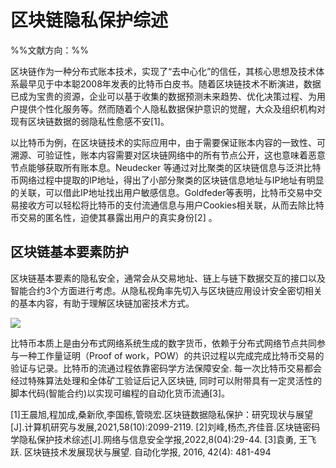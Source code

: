 # 区块链隐私保护综述

%%文献方向：%%

区块链作为一种分布式账本技术，实现了“去中心化”的信任，其核心思想及技术体系最早见于中本聪2008年发表的比特币白皮书。随着区块链技术不断演进，数据已成为宝贵的资源，企业可以基于收集的数据预测未来趋势、优化决策过程、为用户提供个性化服务等。然而随着个人隐私数据保护意识的觉醒，大众及组织机构对现有区块链数据的弱隐私性愈感不安[1]。


以比特币为例，在区块链技术的实际应用中，由于需要保证账本内容的一致性、可溯源、可验证性，账本内容需要对区块链网络中的所有节点公开，这也意味着恶意节点能够获取所有账本息。Neudecker 等通过对比聚类的区块链信息与泛洪比特币网络过程中提取的IP地址，得出了小部分聚类的区块链信息地址与IP地址有明显的关联，可以借此IP地址找出用户敏感信息。Goldfeder等表明，比特币交易中交易接收方可以轻松将比特币的支付流通信息与用户Cookies相关联，从而去除比特币交易的匿名性，迫使其暴露出用户的真实身份[2] 。




## 区块链基本要素防护

区块链基本要素的隐私安全，通常会从交易地址、链上与链下数据交互的接口以及智能合约3个方面进行考虑。从隐私视角率先切入与区块链应用设计安全密切相关的基本内容，有助于理解区块链加密技术方式。


![](https://raw.githubusercontent.com/Anlieh/PicBucket/master/202209220956470.png)


比特币本质上是由分布式网络系统生成的数字货币，依赖于分布式网络节点共同参与一种工作量证明（Proof of work，POW）的共识过程以完成完成比特币交易的验证与记录。比特币的流通过程依靠密码学方法保障安全. 每一次比特币交易都会经过特殊算法处理和全体矿工验证后记入区块链, 同时可以附带具有一定灵活性的脚本代码(智能合约)以实现可编程的自动化货币流通[3]。 





[1]王晨旭,程加成,桑新欣,李国栋,管晓宏.区块链数据隐私保护：研究现状与展望[J].计算机研究与发展,2021,58(10):2099-2119.
[2]刘峰,杨杰,齐佳音.区块链密码学隐私保护技术综述[J].网络与信息安全学报,2022,8(04):29-44.
[3]袁勇, 王飞跃. 区块链技术发展现状与展望. 自动化学报, 2016, 42(4): 481-494

